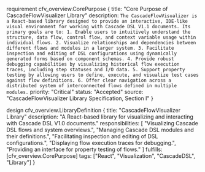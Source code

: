 requirement cfv_overview.CorePurpose {
    title: "Core Purpose of CascadeFlowVisualizer Library"
    description: `
        The CascadeFlowVisualizer is a React-based library designed to provide an interactive,
        IDE-like visual environment for working with Cascade DSL V1.1 documents.
        Its primary goals are to:
        1. Enable users to intuitively understand the structure, data flow, control flow, and context variable usage within individual flows.
        2. Visualize relationships and dependencies between different flows and modules in a larger system.
        3. Facilitate inspection and editing of DSL configurations using dynamically generated forms based on component schemas.
        4. Provide robust debugging capabilities by visualizing historical flow execution traces, including step statuses and I/O data.
        5. Support property testing by allowing users to define, execute, and visualize test cases against flow definitions.
        6. Offer clear navigation across a distributed system of interconnected flows defined in multiple modules.
    `
    priority: "Critical"
    status: "Accepted"
    source: "CascadeFlowVisualizer Library Specification, Section I"
}

design cfv_overview.LibraryDefinition {
    title: "CascadeFlowVisualizer Library"
    description: "A React-based library for visualizing and interacting with Cascade DSL V1.0 documents."
    responsibilities: [
        "Visualizing Cascade DSL flows and system overviews.",
        "Managing Cascade DSL modules and their definitions.",
        "Facilitating inspection and editing of DSL configurations.",
        "Displaying flow execution traces for debugging.",
        "Providing an interface for property testing of flows."
    ]
    fulfills: [cfv_overview.CorePurpose]
    tags: ["React", "Visualization", "CascadeDSL", "Library"]
}